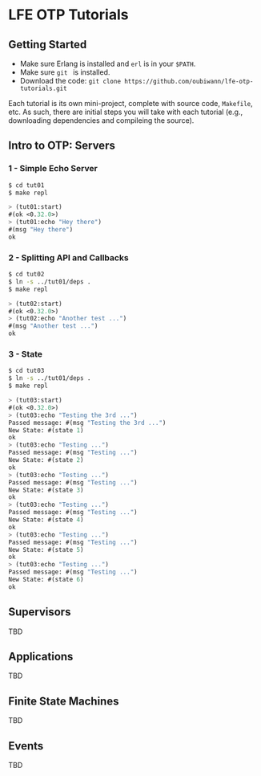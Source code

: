 # LFE OTP Tutorials

## Getting Started

* Make sure Erlang is installed and ``erl`` is in your ``$PATH``.
* Make sure ``git `` is installed.
* Download the code: ``git clone https://github.com/oubiwann/lfe-otp-tutorials.git``

Each tutorial is its own mini-project, complete with source code, ``Makefile``,
etc. As such, there are initial steps you will take with each tutorial (e.g.,
downloading dependencies and compileing the source).

## Intro to OTP: Servers

### 1 - Simple Echo Server

```bash
$ cd tut01
$ make repl
```

```lisp
> (tut01:start)
#(ok <0.32.0>)
> (tut01:echo "Hey there")
#(msg "Hey there")
ok
```

### 2 - Splitting API and Callbacks

```bash
$ cd tut02
$ ln -s ../tut01/deps .
$ make repl
```

```lisp
> (tut02:start)
#(ok <0.32.0>)
> (tut02:echo "Another test ...")
#(msg "Another test ...")
ok
```

### 3 - State

```bash
$ cd tut03
$ ln -s ../tut01/deps .
$ make repl
```

```lisp
> (tut03:start)
#(ok <0.32.0>)
> (tut03:echo "Testing the 3rd ...")
Passed message: #(msg "Testing the 3rd ...")
New State: #(state 1)
ok
> (tut03:echo "Testing ...")
Passed message: #(msg "Testing ...")
New State: #(state 2)
ok
> (tut03:echo "Testing ...")
Passed message: #(msg "Testing ...")
New State: #(state 3)
ok
> (tut03:echo "Testing ...")
Passed message: #(msg "Testing ...")
New State: #(state 4)
ok
> (tut03:echo "Testing ...")
Passed message: #(msg "Testing ...")
New State: #(state 5)
ok
> (tut03:echo "Testing ...")
Passed message: #(msg "Testing ...")
New State: #(state 6)
ok
```

## Supervisors

TBD

## Applications

TBD

## Finite State Machines

TBD

## Events

TBD

